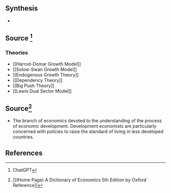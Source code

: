 ## Synthesis
- 
## Source [^1]
### Theories
- [[Harrod-Domar Growth Model]]
- [[Solow-Swan Growth Model]]
- [[Endogenous Growth Theory]]
- [[Dependency Theory]]
- [[Big Push Theory]]
- [[Lewis Dual Sector Model]]

## Source[^2]
- The branch of economics devoted to the understanding of the process of economic development. Development economists are particularly concerned with policies to raise the standard of living in less developed countries.
## References

[^1]: ChatGPT
[^2]: [[(Home Page) A Dictionary of Economics 5th Edition by Oxford Reference]]